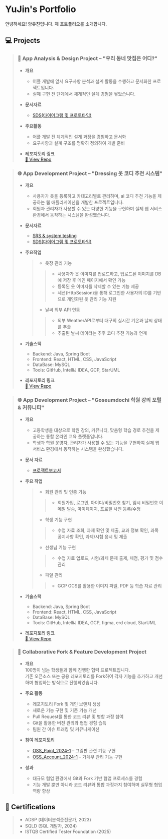 # YuJin's Portfolio  
안녕하세요! 양유진입니다. 제 포트폴리오를 소개합니다.
<br>

## 💻 Projects 

> ### 📱 App Analysis & Design Project – "우리 동네 맛집은 어디?"
>
> - **개요**  
>   - 어플 개발에 앞서 요구사항 분석과 설계 활동을 수행하고 문서화한 프로젝트입니다.  
>   - 실제 구현 전 단계에서 체계적인 설계 경험을 쌓았습니다.
>
> - **문서자료**  
>   - [SDS(다이어그램 및 프로토타입)](https://github.com/yujin1875/SW_project1/tree/main/Final%20Report)
>
> - **주요활동**  
>   - 어플 개발 전 체계적인 설계 과정을 경험하고 문서화  
>   - 요구사항과 설계 구조를 명확히 정의하여 개발 준비
>
> - **레포지토리 링크**  
>   [🔗 View Repo](https://github.com/yujin1875/SW_project1)

> ### 🌐 App Development Project – "Dressing 옷 코디 추천 시스템"
> 
> - **개요**  
>   - 사용자가 옷을 등록하고 카테고리별로 관리하며, ai 코디 추천 기능을 제공하는 웹 애플리케이션을 개발한 프로젝트입니다.  
>   - 회원과 관리자가 사용할 수 있는 다양한 기능을 구현하며 실제 웹 서비스 환경에서 동작하는 시스템을 완성했습니다.  
>   
> - **문서자료**  
>   - [SRS & system testing](https://github.com/yujin1875/SE-Dressing/blob/main/Documents/%5BSE%5D%20%EA%B3%BC%EC%A0%9C1%20-%20SRS.pdf)
>   - [SDS(다이어그램 및 프로토타입)](https://github.com/yujin1875/SE-Dressing/blob/main/Documents/2.%20%5BSE%5D%20SDS.pdf)
>
> - **주요작업**  
>   > - 옷장 관리 기능
>   >  > - 사용자가 옷 이미지를 업로드하고, 업로드된 이미지를 DB에 저장 후 메인 페이지에서 확인 가능
>   >  > - 등록된 옷 이미지를 삭제할 수 있는 기능 제공
>   >  > - 세션(HttpSession)을 통해 로그인한 사용자의 ID를 기반으로 개인화된 옷 관리 기능 지원
>   > - 날씨 외부 API 연동
>   >  > - 외부 WeatherAPI로부터 대구의 실시간 기온과 날씨 상태를 추출
>   >  > - 추출된 날씨 데이터는 추후 코디 추천 기능과 연계
>   
> - **기술스택**
>   - Backend: Java, Spring Boot
>   - Frontend: React, HTML, CSS, JavaScript 
>   - DataBase: MySQL
>   - Tools: GitHub, IntelliJ IDEA, GCP, StarUML
> 
> - **레포지토리 링크**  
>   [🔗 View Repo](https://github.com/yujin1875/SE-Dressing)

> ### 🌐 App Development Project – "Goseumdochi 학원 강의 포털 & 커뮤니티"
> - **개요**  
>   - 고등학생을 대상으로 학원 강의, 커뮤니티, 맞춤형 학습 경로 추천을 제공하는 통합 온라인 교육 플랫폼입니다.
>   - 학생과 학원 운영자, 관리자가 사용할 수 있는 기능을 구현하여 실제 웹 서비스 환경에서 동작하는 시스템을 완성했습니다.
> - **문서 자료**
>   - [프로젝트보고서](https://drive.google.com/file/d/1q4aJ57_6ZKAV0ITXAFgmyMR-nrAs1iff/view?usp=sharing)
>   
> - **주요 작업**
>   > - 회원 관리 및 인증 기능
>   >  > - 회원가입, 로그인, 아이디/비밀번호 찾기, 임시 비밀번호 이메일 발송, 마이페이지, 프로필 사진 등록/수정  
>   > - 학생 기능 구현
>   >  > - 수업 자료 조회, 과제 확인 및 제출, 교과 정보 확인, 과목 공지사항 확인, 과제/시험 응시 및 제출
>   > - 선생님 기능 구현
>   >  > - 수업 자료 업로드, 시험/과제 문제 출제, 채점, 평가 및 점수 관리
>   > - 파일 관리
>   >  > - GCP GCS를 활용한 이미지 파일, PDF 등 학습 자료 관리  
>   
> - **기술스택**
>   - Backend: Java, Spring Boot
>   - Frontend: React, HTML, CSS, JavaScript 
>   - DataBase: MySQL
>   - Tools: GitHub, IntelliJ IDEA, GCP, figma, erd cloud, StarUML
>     
> - **레포지토리 링크**  
>   [🔗 View Repo](https://github.com/yujin1875/Goseumdochi-official)

> ### 👥 Collaborative Fork & Feature Development Project
>
> - **개요**  
>   100명이 넘는 학생들과 함께 진행한 협력 프로젝트입니다.  
>   기존 오픈소스 또는 공용 레포지토리를 Fork하여 각자 기능을 추가하고 개선하며 협업하는 방식으로 진행되었습니다.
>
> - **주요 활동**  
>   - 레포지토리 Fork 및 개인 브랜치 생성  
>   - 새로운 기능 구현 및 기존 기능 개선  
>   - Pull Request를 통한 코드 리뷰 및 병합 과정 참여  
>   - Git을 활용한 버전 관리와 협업 경험 습득  
>   - 팀원 간 이슈 트래킹 및 커뮤니케이션
>
> - **참여 레포지토리**  
>   - [OSS_Paint_2024-1](https://github.com/yujin1875/OSS_Paint_2024-1) – 그림판 관련 기능 구현  
>   - [OSS_Account_2024-1](https://github.com/yujin1875/OSS_Account_2024-1) – 가계부 관리 기능 구현
>
> - **성과**  
>   - 대규모 협업 환경에서 Git과 Fork 기반 협업 프로세스를 경험  
>   - 기능 개발 뿐만 아니라 코드 리뷰와 통합 과정까지 참여하며 실무형 협업 역량 향상

## 📜 Certifications
> - ADSP (데이터분석준전문가, 2023)  
> - SQLD (SQL 개발자, 2024)  
> - ISTQB Certified Tester Foundation (2025)
